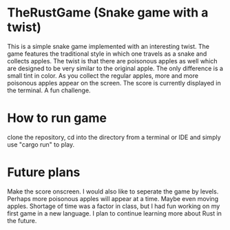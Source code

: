 # TheRustGame (Snake game with a twist)

This is a simple snake game implemented with an interesting twist. The game features the traditional style in which one
travels as a snake and collects apples. The twist is that there are poisonous apples as well which are designed to be very similar to 
the original apple. The only difference is a small tint in color. As you collect the regular apples, more and more poisonous apples appear
on the screen. The score is currently displayed in the terminal. A fun challenge.


# How to run game

clone the repository, cd into the directory from a terminal or IDE and simply use "cargo run" to play.


# Future plans

Make the score onscreen. I would also like to seperate the game by levels. Perhaps more poisonous apples will appear at a time. Maybe 
even moving apples. Shortage of time was a factor in class, but I had fun working on my first game in a new language. I plan to continue learning more about Rust in the future.

